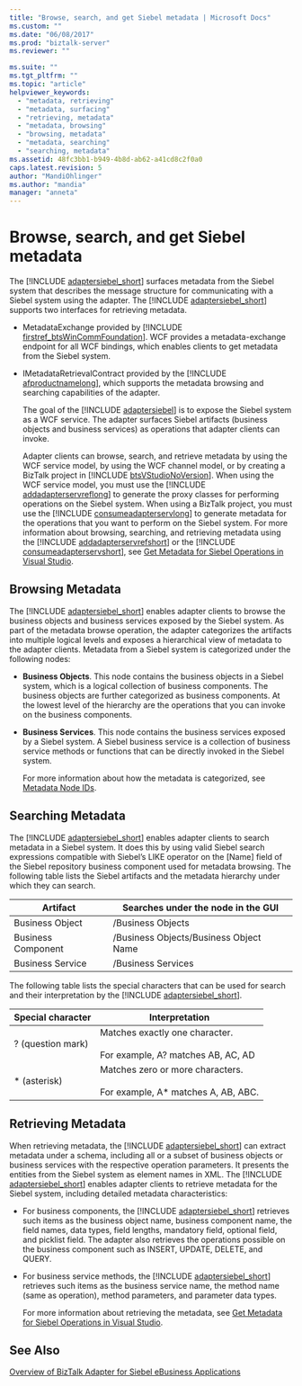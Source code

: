 ```yaml
---
title: "Browse, search, and get Siebel metadata | Microsoft Docs"
ms.custom: ""
ms.date: "06/08/2017"
ms.prod: "biztalk-server"
ms.reviewer: ""

ms.suite: ""
ms.tgt_pltfrm: ""
ms.topic: "article"
helpviewer_keywords: 
  - "metadata, retrieving"
  - "metadata, surfacing"
  - "retrieving, metadata"
  - "metadata, browsing"
  - "browsing, metadata"
  - "metadata, searching"
  - "searching, metadata"
ms.assetid: 48fc3bb1-b949-4b8d-ab62-a41cd8c2f0a0
caps.latest.revision: 5
author: "MandiOhlinger"
ms.author: "mandia"
manager: "anneta"
---
```

# Browse, search, and get Siebel metadata
The [!INCLUDE [adaptersiebel_short](../../includes/adaptersiebel-short-md.md)] surfaces metadata from the Siebel system that describes the message structure for communicating with a Siebel system using the adapter. The [!INCLUDE [adaptersiebel_short](../../includes/adaptersiebel-short-md.md)] supports two interfaces for retrieving metadata.  
  
- MetadataExchange provided by [!INCLUDE [firstref_btsWinCommFoundation](../../includes/firstref-btswincommfoundation-md.md)]. WCF provides a metadata-exchange endpoint for all WCF bindings, which enables clients to get metadata from the Siebel system.  
  
- IMetadataRetrievalContract provided by the [!INCLUDE [afproductnamelong](../../includes/afproductnamelong-md.md)], which supports the metadata browsing and searching capabilities of the adapter.  
  
  The goal of the [!INCLUDE [adaptersiebel](../../includes/adaptersiebel-md.md)] is to expose the Siebel system as a WCF service. The adapter surfaces Siebel artifacts (business objects and business services) as operations that adapter clients can invoke.  
  
  Adapter clients can browse, search, and retrieve metadata by using the WCF service model, by using the WCF channel model, or by creating a BizTalk project in [!INCLUDE [btsVStudioNoVersion](../../includes/btsvstudionoversion-md.md)]. When using the WCF service model, you must use the [!INCLUDE [addadapterservreflong](../../includes/addadapterservreflong-md.md)] to generate the proxy classes for performing operations on the Siebel system. When using a BizTalk project, you must use the [!INCLUDE [consumeadapterservlong](../../includes/consumeadapterservlong-md.md)] to generate metadata for the operations that you want to perform on the Siebel system. For more information about browsing, searching, and retrieving metadata using the [!INCLUDE [addadapterservrefshort](../../includes/addadapterservrefshort-md.md)] or the [!INCLUDE [consumeadapterservshort](../../includes/consumeadapterservshort-md.md)], see [Get Metadata for Siebel Operations in Visual Studio](../../adapters-and-accelerators/adapter-siebel/get-metadata-for-siebel-operations-in-visual-studio.md).  
  
## Browsing Metadata  
 The [!INCLUDE [adaptersiebel_short](../../includes/adaptersiebel-short-md.md)] enables adapter clients to browse the business objects and business services exposed by the Siebel system. As part of the metadata browse operation, the adapter categorizes the artifacts into multiple logical levels and exposes a hierarchical view of metadata to the adapter clients. Metadata from a Siebel system is categorized under the following nodes:  
  
- **Business Objects**. This node contains the business objects in a Siebel system, which is a logical collection of business components. The business objects are further categorized as business components. At the lowest level of the hierarchy are the operations that you can invoke on the business components.  
  
- **Business Services**. This node contains the business services exposed by a Siebel system. A Siebel business service is a collection of business service methods or functions that can be directly invoked in the Siebel system.  
  
  For more information about how the metadata is categorized, see [Metadata Node IDs](../../adapters-and-accelerators/adapter-siebel/metadata-node-ids1.md).  
  
## Searching Metadata  
 The [!INCLUDE [adaptersiebel_short](../../includes/adaptersiebel-short-md.md)] enables adapter clients to search metadata in a Siebel system. It does this by using valid Siebel search expressions compatible with Siebel’s LIKE operator on the [Name] field of the Siebel repository business component used for metadata browsing. The following table lists the Siebel artifacts and the metadata hierarchy under which they can search.  
  
|Artifact|Searches under the node in the GUI|  
|--------------|----------------------------------------|  
|Business Object|/Business Objects|  
|Business Component|/Business Objects/Business Object Name|  
|Business Service|/Business Services|  
  
 The following table lists the special characters that can be used for search and their interpretation by the [!INCLUDE [adaptersiebel_short](../../includes/adaptersiebel-short-md.md)].  
  
|Special character|Interpretation|  
|-----------------------|--------------------|  
|? (question mark)|Matches exactly one character.<br /><br /> For example, A? matches AB, AC, AD|  
|* (asterisk)|Matches zero or more characters.<br /><br /> For example, A* matches A, AB, ABC.|  
  
## Retrieving Metadata  
 When retrieving metadata, the [!INCLUDE [adaptersiebel_short](../../includes/adaptersiebel-short-md.md)] can extract metadata under a schema, including all or a subset of business objects or business services with the respective operation parameters. It presents the entities from the Siebel system as element names in XML. The [!INCLUDE [adaptersiebel_short](../../includes/adaptersiebel-short-md.md)] enables adapter clients to retrieve metadata for the Siebel system, including detailed metadata characteristics:  
  
- For business components, the [!INCLUDE [adaptersiebel_short](../../includes/adaptersiebel-short-md.md)] retrieves such items as the business object name, business component name, the field names, data types, field lengths, mandatory field, optional field, and picklist field. The adapter also retrieves the operations possible on the business component such as INSERT, UPDATE, DELETE, and QUERY.  
  
- For business service methods, the [!INCLUDE [adaptersiebel_short](../../includes/adaptersiebel-short-md.md)] retrieves such items as the business service name, the method name (same as operation), method parameters, and parameter data types.  
  
  For more information about retrieving the metadata, see [Get Metadata for Siebel Operations in Visual Studio](../../adapters-and-accelerators/adapter-siebel/get-metadata-for-siebel-operations-in-visual-studio.md).  
  
## See Also  
 [Overview of BizTalk Adapter for Siebel eBusiness Applications](../../adapters-and-accelerators/adapter-siebel/overview-of-biztalk-adapter-for-siebel-ebusiness-applications.md)